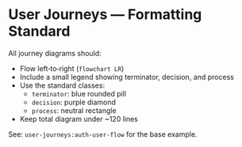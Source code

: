 # User Journeys — Formatting Standard

All journey diagrams should:
- Flow left‑to‑right (`flowchart LR`)
- Include a small legend showing terminator, decision, and process
- Use the standard classes:
  - `terminator`: blue rounded pill
  - `decision`: purple diamond
  - `process`: neutral rectangle
- Keep total diagram under ~120 lines

See: `user-journeys:auth-user-flow` for the base example.
